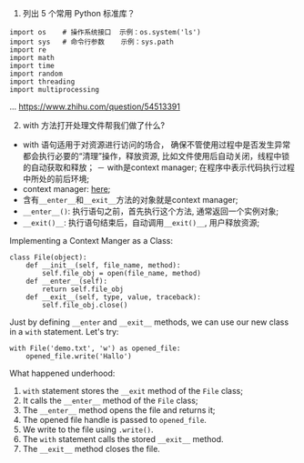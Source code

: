 1. 列出 5 个常用 Python 标准库？
```
import os    # 操作系统接口  示例：os.system('ls')
import sys   # 命令行参数    示例：sys.path
import re
import math
import time
import random
import threading
import multiprocessing
```
...
https://www.zhihu.com/question/54513391

2. with 方法打开处理文件帮我们做了什么? 

- with 语句适用于对资源进行访问的场合， 确保不管使用过程中是否发生异常都会执行必要的“清理”操作，释放资源, 比如文件使用后自动关闭，线程中锁的自动获取和释放；
－ with是context manager; 在程序中表示代码执行过程中所处的前后环境; 
- context manager: [here](https://book.pythontips.com/en/latest/context_managers.html); 
- 含有```__enter__```和```__exit__```方法的对象就是context manager;
- ```__enter__()```: 执行语句之前，首先执行这个方法, 通常返回一个实例对象;
- ```__exit()__```: 执行语句结束后，自动调用```__exit()__```, 用户释放资源;

Implementing a Context Manger as a Class:
```
class File(object):
    def __init__(self, file_name, method):
        self.file_obj = open(file_name, method)
    def __enter__(self):
        return self.file_obj
    def __exit__(self, type, value, traceback):
        self.file_obj.close()
```
Just by defining ```__enter``` and ```__exit__``` methods, we can use our new class in 
a ```with``` statement. Let's try:

```
with File('demo.txt', 'w') as opened_file:
    opened_file.write('Hallo')
```
What happened underhood: 

1. ```with``` statement stores the ```__exit``` method of the ```File``` class;
2. It calls the ```__enter__``` method of the ```File``` class;
3. The ```__enter__``` method opens the file and returns it;
4. The opened file handle is passed to ```opened_file```.
5. We write to the file using ```.write()```.
6. The ```with``` statement calls the stored ```__exit__``` method.
7. The ```__exit__``` method closes the file.

